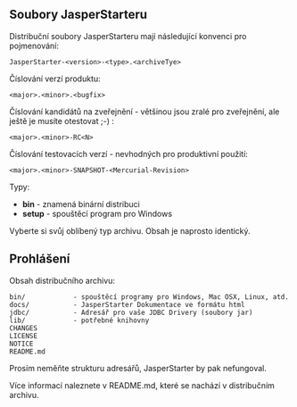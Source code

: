 Soubory JasperStarteru
----------------------

Distribuční soubory JasperStarteru mají následující konvenci pro pojmenování:

    JasperStarter-<version>-<type>.<archiveTye>

Číslování verzí produktu:

    <major>.<minor>.<bugfix>

Číslování kandidátů na zveřejnění - většinou jsou zralé pro zveřejnění, ale 
ještě je musíte otestovat ;-) :

    <major>.<minor>-RC<N>

Číslování testovacích verzí - nevhodných pro produktivní použití:

    <major>.<minor>-SNAPSHOT-<Mercurial-Revision>

Typy:

  * **bin** - znamená binární distribuci
  * **setup** - spouštěcí program pro Windows

Vyberte si svůj oblíbený typ archivu. Obsah je naprosto identický.

Prohlášení
---------

Obsah distribučního archivu:

    bin/            - spouštěcí programy pro Windows, Mac OSX, Linux, atd.
    docs/           - JasperStarter Dokumentace ve formátu html
    jdbc/           - Adresář pro vaše JDBC Drivery (soubory jar)
    lib/            - potřebné knihovny
    CHANGES
    LICENSE
    NOTICE
    README.md

Prosím neměňte strukturu adresářů, JasperStarter by pak nefungoval.

Více informací naleznete v README.md, které se nachází v distribučním archivu.
